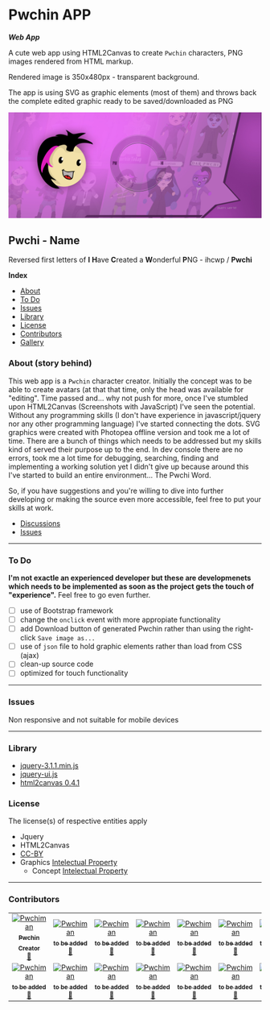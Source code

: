 # Pwchin APP


***Web App***

A cute web app using HTML2Canvas to create `Pwchin` characters, PNG images rendered from HTML markup.

Rendered image is 350x480px - transparent background.

The app is using SVG as graphic elements (most of them) and throws back the complete edited graphic ready to be saved/downloaded as PNG


[![PwchiWorld](https://raw.githubusercontent.com/PwchiWorld/pwchi/main/resurse/pwchiworld.jpg)](https://pwchiworld.github.io/app/)

## Pwchi - Name
Reversed first letters of **I** **H**ave **C**reated a **W**onderful **P**NG - ihcwp / **Pwchi**

**Index** 
- [About](README.md#about)
- [To Do](README.md#to-do)
- [Issues](README.md#issues)
- [Library](#library)
- [License](#license)
- [Contributors](#contributors)
- [Gallery](https://pwchiworld.github.io/pwchi/)



### About (story behind)
This web app is a `Pwchin` character creator. 
Initially the concept was to be able to create avatars (at that that time, only the head was available for "editing".
Time passed and... why not push for more, once I've stumbled upon HTML2Canvas (Screenshots with JavaScript) I've seen the potential.
Without any programming skills (I don't have experience in javascript/jquery nor any other programming language) I've started connecting the dots.
SVG graphics were created with Photopea offline version and took me a lot of time.
There are a bunch of things which needs to be addressed but my skills kind of served their purpose up to the end.
In dev console there are no errors, took me a lot time for debugging, searching, finding and implementing a working solution yet I didn't give up because around this I've started to build an entire environment... The Pwchi Word.

So, if you have suggestions and you're willing to dive into further developing or making the source even more accessible, feel free to put your skills at work.

 * [Discussions](https://github.com/PwchiWorld/app/discussions)
 * [Issues](https://github.com/PwchiWorld/app/issues)


---

### To Do
**I'm not exactle an experienced developer but these are developmenets which needs to be implemented as soon as the project gets the touch of "experience".**
Feel free to go even further.

- [ ] use of Bootstrap framework
- [ ] change the `onclick` event with more appropiate functionality
- [ ] add Download button of generated Pwchin rather than using the right-click `Save image as...`
- [ ] use of `json` file to hold graphic elements rather than load from CSS (ajax)
- [ ] clean-up source code
- [ ] optimized for touch functionality

---

### Issues
Non responsive and not suitable for mobile devices


---



### Library
* [jquery-3.1.1.min.js](https://blog.jquery.com/2016/09/22/jquery-3-1-1-released/)
* [jquery-ui.js](https://releases.jquery.com/)
* [html2canvas 0.4.1](https://html2canvas.hertzen.com)



### License
The license(s) of respective entities apply
* Jquery
* HTML2Canvas 
* [CC-BY](https://creativecommons.org/licenses/by/3.0/)
* Graphics [Intelectual Property](https://pwchi.design-xpro.com/participant/pwchiman/)
   * Concept [Intelectual Property](https://pwchi.design-xpro.com/participant/pwchiman/)  
   
   
---

### Contributors   



<table>
  <tbody>
    <tr>
      <td align="center"><a href="https://pwchi.design-xpro.com/participant/pwchiman/"><img src="https://avatars.githubusercontent.com/u/96176424?s=100&v=3" width="100px;" alt="Pwchiman"/><br /><sub><b>Pwchin Creator</b></sub></a><br /><a href="#discussions" title="Answering Questions">💬</a></td>
      <td align="center"><a href="#"><img src="https://avatars.githubusercontent.com/u/13005368?s=100&v=3" width="100px;" alt="Pwchiman"/><br /><sub><b>to be added</b></sub></a><br /><a href="#discussions" title="Answering Questions">💬</a></td>
	  <td align="center"><a href="#"><img src="https://avatars.githubusercontent.com/u/13005368?s=100&v=3" width="100px;" alt="Pwchiman"/><br /><sub><b>to be added</b></sub></a><br /><a href="#discussions" title="Answering Questions">💬</a></td>
	  <td align="center"><a href="#"><img src="https://avatars.githubusercontent.com/u/13005368?s=100&v=3" width="100px;" alt="Pwchiman"/><br /><sub><b>to be added</b></sub></a><br /><a href="#discussions" title="Answering Questions">💬</a></td>
	  <td align="center"><a href="#"><img src="https://avatars.githubusercontent.com/u/13005368?s=100&v=3" width="100px;" alt="Pwchiman"/><br /><sub><b>to be added</b></sub></a><br /><a href="#discussions" title="Answering Questions">💬</a></td>
	  <td align="center"><a href="#"><img src="https://avatars.githubusercontent.com/u/13005368?s=100&v=3" width="100px;" alt="Pwchiman"/><br /><sub><b>to be added</b></sub></a><br /><a href="#discussions" title="Answering Questions">💬</a></td>
	  <td align="center"><a href="#"><img src="https://avatars.githubusercontent.com/u/13005368?s=100&v=3" width="100px;" alt="Pwchiman"/><br /><sub><b>to be added</b></sub></a><br /><a href="#discussions" title="Answering Questions">💬</a></td>
    </tr>
    <tr>
     <td align="center"><a href="#"><img src="https://avatars.githubusercontent.com/u/13005368?s=100&v=3" width="100px;" alt="Pwchiman"/><br /><sub><b>to be added</b></sub></a><br /><a href="#discussions" title="Answering Questions">💬</a></td>
      <td align="center"><a href="#"><img src="https://avatars.githubusercontent.com/u/13005368?s=100&v=3" width="100px;" alt="Pwchiman"/><br /><sub><b>to be added</b></sub></a><br /><a href="#discussions" title="Answering Questions">💬</a></td>
	  <td align="center"><a href="#"><img src="https://avatars.githubusercontent.com/u/13005368?s=100&v=3" width="100px;" alt="Pwchiman"/><br /><sub><b>to be added</b></sub></a><br /><a href="#discussions" title="Answering Questions">💬</a></td>
	  <td align="center"><a href="#"><img src="https://avatars.githubusercontent.com/u/13005368?s=100&v=3" width="100px;" alt="Pwchiman"/><br /><sub><b>to be added</b></sub></a><br /><a href="#discussions" title="Answering Questions">💬</a></td>
	  <td align="center"><a href="#"><img src="https://avatars.githubusercontent.com/u/13005368?s=100&v=3" width="100px;" alt="Pwchiman"/><br /><sub><b>to be added</b></sub></a><br /><a href="#discussions" title="Answering Questions">💬</a></td>
	  <td align="center"><a href="#"><img src="https://avatars.githubusercontent.com/u/13005368?s=100&v=3" width="100px;" alt="Pwchiman"/><br /><sub><b>to be added</b></sub></a><br /><a href="#discussions" title="Answering Questions">💬</a></td>
	  <td align="center"><a href="#"><img src="https://avatars.githubusercontent.com/u/13005368?s=100&v=3" width="100px;" alt="Pwchiman"/><br /><sub><b>to be added</b></sub></a><br /><a href="#discussions" title="Answering Questions">💬</a></td>
    </tr>
  </tbody>
</table>
